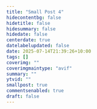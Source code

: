 ```yaml
---
title: "Small Post 4"
hidecontentbg: false
hidetitle: false
hidesummary: false
hidedate: false
centerdate: true
datelabelupdated: false
date: 2025-07-14T21:39:26+10:00
tags: []
coverimg: ""
coverimgmaintype: "avif"
summary: ""
ytvid: ""
smallpost: true
commentsenabled: true
draft: false
---
```


